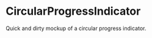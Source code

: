 CircularProgressIndicator
=========================

Quick and dirty mockup of a circular progress indicator.
